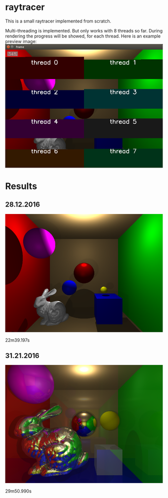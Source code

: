 # raytracer
This is a small raytracer implemented from scratch.

Multi-threading is implemented. But only works with 8 threads so far. During rendering the progress will be showed, for each thread.
Here is an example preview image:
![](results/raytracer_progress.png)

# Results

## 28.12.2016

![](results/out10.png)

22m39.197s

## 31.21.2016

![](results/out16.png)

29m50.990s
